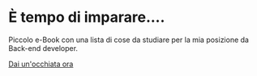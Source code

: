 # È tempo di imparare....

Piccolo e-Book con una lista di cose da studiare per la mia posizione da Back-end developer.


[Dai un'occhiata ora](https://elpiu.github.io/cose-da-studiare/)

